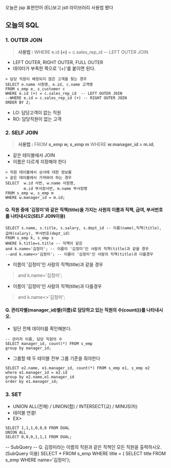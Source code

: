 오늘은 jsp 표현언어 (EL)보고
jstl 라이브러리 사용법 봤다

## 오늘의 SQL

### 1. OUTER JOIN

> **사용법 :** WHERE e.id **(+)** = c.sales_rep_id  -- LEFT OUTER JOIN

 - LEFT OUTER, RIGHT OUTER, FULL OUTER
 - 데이터가 부족한 쪽으로 '(+)'를 붙이면 된다.

```
> 담당 직원이 배정되지 않은 고객을 찾는 경우
SELECT e.name 사원명, e.id, c.name 고객명 
FROM s_emp e, s_customer c
WHERE e.id (+) = c.sales_rep_id  -- LEFT OUTER JOIN
--WHERE e.id = c.sales_rep_id (+) -- RIGHT OUTER JOIN
ORDER BY 2;
```
 - LO: 담당고객이 없는 직원
 - RO: 담당직원이 없는 고객

### 2. SELF JOIN

>**사용법 :** FROM **s_emp w, s_emp m**
WHERE **w.manager_id = m.id**;


- 같은 테이블에서 JOIN
- 이름은 다르게 지정해야 한다

```
> 직원 테이블에서 상사에 대한 정보를 
> 같은 테이블에서 가져와야 하는 경우
SELECT  w.id 사번, w.name 사원명, 
        m.id 부서장사번, m.name 부서장명
FROM s_emp w, s_emp m
WHERE w.manager_id = m.id;
```

#### Q. 직원 중에 '김정미'와 같은 직책(title)을 가지는 사원의 이름과 직책, 급여, 부서번호를 나타내시오(SELF JOIN이용)
```
SELECT s.name, s.title, s.salary, s.dept_id -- 이름(name),직책(title), 급여(salary), 부서번호(dept_id)
FROM s_emp k, s_emp s
WHERE k.title=s.title -- 직책이 같은
and k.name='김정미'; -- 이름이 '김정미'인 사람의 직책(title)과 같을 경우
--and k.name<>'김정미'; -- 이름이 '김정미'인 사람의 직책(title)과 다를경우
```
 
 - 이름이 '김정미'인 사람의 직책(title)과 같을 경우

> and k.name='김정미'; 

  - 이름이 '김정미'인 사람의 직책(title)과 다를경우

> and k.name<>'김정미';


#### Q. 관리자별(manager_id)별(이름)로 담당하고 있는 직원의 수(count())를 나타내시오.

- 일단 전체 데이터를 확인해본다.
```
-- 관리자 이름, 담당 직원의 수
SELECT manager_id, count(*) FROM s_emp
group by manager_id;
```

- 그룹할 때 두 테이블 전부 그룹 기준을 줘야한다
```
SELECT e2.name, e1.manager_id, count(*) FROM s_emp e1, s_emp e2
where e1.manager_id = e2.id
group by e2.name,e1.manager_id
order by e1.manager_id;
```



### 3. SET

- UNION ALL(전체) / UNION(합) / INTERSECT(교) / MINUS(차) 
- 테이블 연결!
- EX>
```
SELECT 1,1,1,0,0,0 FROM DUAL
UNION ALL
SELECT 0,0,0,1,1,1 FROM DUAL;
```

-- SubQuery
-- Q. 김정미라는 이름의 직원과 같은 직책인 모든 직원을 출력하시오.(SubQuery 이용)
SELECT * FROM s_emp
WHERE title = ( SELECT title FROM s_emp WHERE name='김정미');
<!--stackedit_data:
eyJoaXN0b3J5IjpbMTY4NDk5NTk0MiwxOTQ1MTU1NDQyLC0xMz
E2NTk5NzAwLDE3Nzg2MzAzNDYsLTE3NTY2ODc3NjYsLTE3Njgw
NzA5NjAsLTEwMDkyMTIzNzksLTE3NzkzNzU1NF19
-->